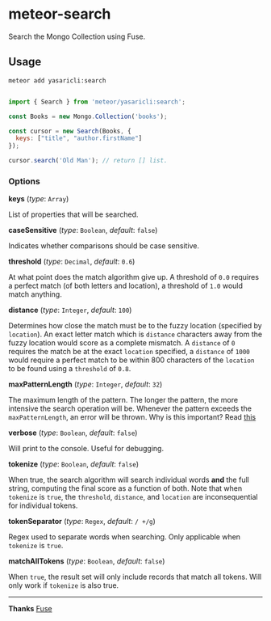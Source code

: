 # meteor-search
Search the Mongo Collection using Fuse.

## Usage

    meteor add yasaricli:search

```javascript

import { Search } from 'meteor/yasaricli:search';

const Books = new Mongo.Collection('books');

const cursor = new Search(Books, { 
  keys: ["title", "author.firstName"]
});

cursor.search('Old Man'); // return [] list.
```

### Options


**keys** (*type*: `Array`)

List of properties that will be searched.


**caseSensitive** (*type*: `Boolean`, *default*: `false`)

Indicates whether comparisons should be case sensitive.

**threshold** (*type*: `Decimal`, *default*: `0.6`)

At what point does the match algorithm give up. A threshold of `0.0` requires a perfect match (of both letters and location), a threshold of `1.0` would match anything.


**distance** (*type*: `Integer`, *default*: `100`)

Determines how close the match must be to the fuzzy location (specified by `location`). An exact letter match which is `distance` characters away from the fuzzy location would score as a complete mismatch. A `distance` of `0` requires the match be at the exact `location` specified, a `distance` of `1000` would require a perfect match to be within 800 characters of the `location` to be found using a `threshold` of `0.8`.

**maxPatternLength** (*type*: `Integer`, *default*: `32`)

The maximum length of the pattern. The longer the pattern, the more intensive the search operation will be.  Whenever the pattern exceeds the `maxPatternLength`, an error will be thrown.  Why is this important? Read [this](http://en.wikipedia.org/wiki/Word_(computer_architecture)#Word_size_choice)


**verbose** (*type*: `Boolean`, *default*: `false`)

Will print to the console. Useful for debugging.


**tokenize** (*type*: `Boolean`, *default*: `false`)

When true, the search algorithm will search individual words **and** the full string, computing the final score as a function of both. Note that when `tokenize` is `true`, the `threshold`, `distance`, and `location` are inconsequential for individual tokens.


**tokenSeparator** (*type*: `Regex`, *default*: `/ +/g`)

Regex used to separate words when searching. Only applicable when `tokenize` is `true`.


**matchAllTokens** (*type*: `Boolean`, *default*: `false`)

When `true`, the result set will only include records that match all tokens. Will only work if `tokenize` is also true.


-----
**Thanks** [Fuse](http://fusejs.io/)
